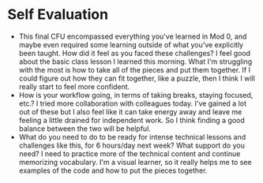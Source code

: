 # Self Evaluation

- This final CFU encompassed everything you've learned in Mod 0, and maybe even required some learning outside of what you've explicitly been taught. How did it feel as you faced these challenges?
I feel good about the basic class lesson I learned this morning.  What I'm struggling with the most is how to take all of the pieces and put them together.  If I could figure out how they can fit together, like a puzzle, then I think I will really start to feel more confident.
- How is your workflow going, in terms of taking breaks, staying focused, etc.?
I tried more collaboration with colleagues today.  I've gained a lot out of these but I also feel like it can take energy away and leave me feeling a little drained for independent work.  So I think finding a good balance between the two will be helpful.
- What do you need to do to be ready for intense technical lessons and challenges like this, for 6 hours/day next week? What support do you need?
I need to practice more of the technical content and continue memorizing vocabulary.  I'm a visual learner, so it really helps me to see examples of the code and how to put the pieces together.  
